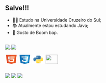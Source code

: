 ## Salve!!!

- 👨‍🎓 Estudo na Universidade Cruzeiro do Sul;
- 📚 Atualmente estou estudando Java;
- 🎵 Gosto de Boom bap.

##

<a href="https://github.com/dr3st-d3/github-readme-stats">
  <img height=150 align="center" src="https://github-readme-stats.vercel.app/api?username=dr3st-d3"/>
</a>
<a href="https://github.com/dr3st-d3/convoychat">
  <img height=150 align="center" src="https://github-readme-stats.vercel.app/api/top-langs?username=dr3st-d3&layout=compact&langs_count=8&card_width=320"/>
</a>
<div style="display: inline_block"><br>
  <img align="center" height="30" width="40" src="https://raw.githubusercontent.com/devicons/devicon/master/icons/html5/html5-original.svg">
  <img align="center" height="30" width="40" src="https://raw.githubusercontent.com/devicons/devicon/master/icons/css3/css3-original.svg">
  <img align="center" height="30" width="40" src="https://raw.githubusercontent.com/devicons/devicon/master/icons/python/python-original.svg">
  <img align="center" height="30" width="40" src="https://cdn.jsdelivr.net/gh/devicons/devicon@latest/icons/java/java-original-wordmark.svg">
</div>

##

<div> 
  <a href="https://www.instagram.com/dr3st.og/" target="_blank"><img src="https://img.shields.io/badge/-Instagram-%23E4405F?style=for-the-badge&logo=instagram&logoColor=white" target="_blank"></a>
  <a href="https://www.linkedin.com/in/andre-xavier-an" target="_blank"><img src="https://img.shields.io/badge/-LinkedIn-%230077B5?style=for-the-badge&logo=linkedin&logoColor=white" target="_blank"></a>
  <a href = "mailto:andrexavier.epro@gmail.com"><img src="https://img.shields.io/badge/Gmail-D14836?style=for-the-badge&logo=gmail&logoColor=white"></a>
</div>
